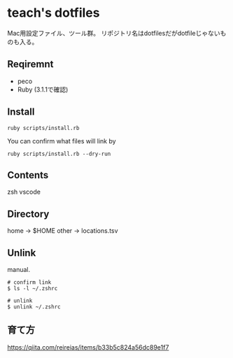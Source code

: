 # teach's dotfiles
Mac用設定ファイル、ツール群。
リポジトリ名はdotfilesだがdotfileじゃないものも入る。

## Reqiremnt

- peco
- Ruby (3.1.1で確認)

## Install

```
ruby scripts/install.rb
```

You can confirm what files will link by

```
ruby scripts/install.rb --dry-run
```

## Contents

zsh
vscode 

## Directory
home -> $HOME
other -> locations.tsv

## Unlink

manual.

```
# confirm link
$ ls -l ~/.zshrc

# unlink
$ unlink ~/.zshrc
```

## 育て方
https://qiita.com/reireias/items/b33b5c824a56dc89e1f7